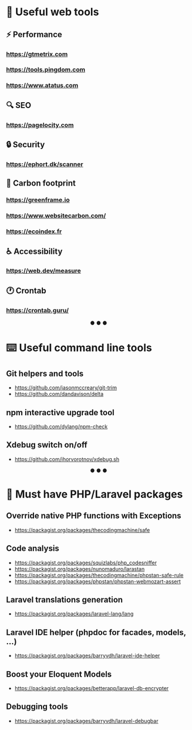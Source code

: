 # 🧰 Useful web tools

## ⚡ Performance
### https://gtmetrix.com
### https://tools.pingdom.com
### https://www.atatus.com

## 🔍 SEO
### https://pagelocity.com

## 🔒 Security
### https://ephort.dk/scanner

## 🌱 Carbon footprint
### https://greenframe.io
### https://www.websitecarbon.com/
### https://ecoindex.fr

## ♿ Accessibility
### https://web.dev/measure

## 🕐 Crontab
### https://crontab.guru/

<div align="center">● ● ●</div>

# ⌨️ Useful command line tools

## Git helpers and tools
* https://github.com/jasonmccreary/git-trim
* https://github.com/dandavison/delta

## npm interactive upgrade tool
* https://github.com/dylang/npm-check

## Xdebug switch on/off
* https://github.com/ihorvorotnov/xdebug.sh

<div align="center">● ● ●</div>

# 🎻 Must have PHP/Laravel packages

## Override native PHP functions with Exceptions
* https://packagist.org/packages/thecodingmachine/safe

## Code analysis
* https://packagist.org/packages/squizlabs/php_codesniffer
* https://packagist.org/packages/nunomaduro/larastan
* https://packagist.org/packages/thecodingmachine/phpstan-safe-rule
* https://packagist.org/packages/phpstan/phpstan-webmozart-assert

## Laravel translations generation
* https://packagist.org/packages/laravel-lang/lang

## Laravel IDE helper (phpdoc for facades, models, ...)
* https://packagist.org/packages/barryvdh/laravel-ide-helper

## Boost your Eloquent Models
* https://packagist.org/packages/betterapp/laravel-db-encrypter

## Debugging tools
* https://packagist.org/packages/barryvdh/laravel-debugbar
